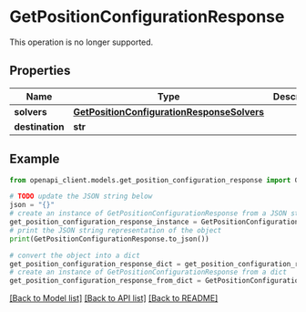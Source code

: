 # GetPositionConfigurationResponse

This operation is no longer supported.

## Properties

Name | Type | Description | Notes
------------ | ------------- | ------------- | -------------
**solvers** | [**GetPositionConfigurationResponseSolvers**](GetPositionConfigurationResponseSolvers.md) |  | [optional] 
**destination** | **str** |  | [optional] 

## Example

```python
from openapi_client.models.get_position_configuration_response import GetPositionConfigurationResponse

# TODO update the JSON string below
json = "{}"
# create an instance of GetPositionConfigurationResponse from a JSON string
get_position_configuration_response_instance = GetPositionConfigurationResponse.from_json(json)
# print the JSON string representation of the object
print(GetPositionConfigurationResponse.to_json())

# convert the object into a dict
get_position_configuration_response_dict = get_position_configuration_response_instance.to_dict()
# create an instance of GetPositionConfigurationResponse from a dict
get_position_configuration_response_from_dict = GetPositionConfigurationResponse.from_dict(get_position_configuration_response_dict)
```
[[Back to Model list]](../README.md#documentation-for-models) [[Back to API list]](../README.md#documentation-for-api-endpoints) [[Back to README]](../README.md)


